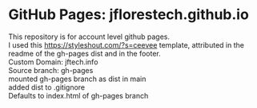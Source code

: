 <h1>GitHub Pages: jflorestech.github.io</h1>
This repository is for account level github pages. 
<br>
I used this <a href="https://styleshout.com/?s=ceevee">https://styleshout.com/?s=ceevee</a> template, attributed in the readme of the gh-pages dist and in the footer. 
<br>
Custom Domain: jftech.info 
<br>
Source branch: gh-pages 
<br>
mounted gh-pages branch as dist in main 
<br> 
added dist to .gitignore 
<br>
Defaults to index.html of gh-pages branch 
<br>
